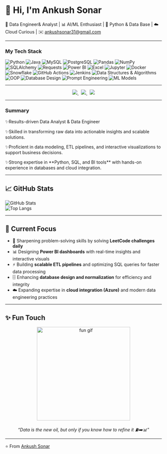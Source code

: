 # 👋 Hi, I'm Ankush Sonar  

🚀 Data Engineer& Analyst | 📊 AI/ML Enthusiast | 🐍 Python & Data Base | ☁️ Cloud Curious | ✉️ [ankushsonar31@gmail.com](mailto:ankushsonar31@gmail.com)  

---
<h3>My Tech Stack </h3>
<p>
  <img alt="Python" src="https://img.shields.io/badge/-Python-3776AB?style=flat-square&logo=python&logoColor=white" />
  <img alt="Java" src="https://img.shields.io/badge/-Java-007396?style=flat-square&logo=java&logoColor=white" />
  <img alt="MySQL" src="https://img.shields.io/badge/-MySQL-4479A1?style=flat-square&logo=mysql&logoColor=white" />
  <img alt="PostgreSQL" src="https://img.shields.io/badge/-PostgreSQL-336791?style=flat-square&logo=postgresql&logoColor=white" />
  <img alt="Pandas" src="https://img.shields.io/badge/-Pandas-150458?style=flat-square&logo=pandas&logoColor=white" />
  <img alt="NumPy" src="https://img.shields.io/badge/-NumPy-013243?style=flat-square&logo=numpy&logoColor=white" />
  <img alt="SQLAlchemy" src="https://img.shields.io/badge/-SQLAlchemy-D71F00?style=flat-square&logo=python&logoColor=white" />
  <img alt="Requests" src="https://img.shields.io/badge/-Requests-000000?style=flat-square&logo=python&logoColor=white" />
  <img alt="Power BI" src="https://img.shields.io/badge/-Power%20BI-F2C811?style=flat-square&logo=powerbi&logoColor=black" />
  <img alt="Excel" src="https://img.shields.io/badge/-Excel-217346?style=flat-square&logo=microsoft-excel&logoColor=white" />
  <img alt="Jupyter" src="https://img.shields.io/badge/-Jupyter-F37626?style=flat-square&logo=jupyter&logoColor=white" />
  <img alt="Docker" src="https://img.shields.io/badge/-Docker-2496ED?style=flat-square&logo=docker&logoColor=white" />
  <img alt="Snowflake" src="https://img.shields.io/badge/-Snowflake-29B5E8?style=flat-square&logo=snowflake&logoColor=white" />
  <img alt="GitHub Actions" src="https://img.shields.io/badge/-GitHub%20Actions-2088FF?style=flat-square&logo=github-actions&logoColor=white" />
  <img alt="Jenkins" src="https://img.shields.io/badge/-Jenkins-D24939?style=flat-square&logo=jenkins&logoColor=white" />
  <img alt="Data Structures & Algorithms" src="https://img.shields.io/badge/-DSA-4B0082?style=flat-square&logo=codeforces&logoColor=white" />
  <img alt="OOP" src="https://img.shields.io/badge/-OOP-8B0000?style=flat-square&logo=c&logoColor=white" />
  <img alt="Database Design" src="https://img.shields.io/badge/-Database%20Design-006699?style=flat-square&logo=databricks&logoColor=white" />
  <img alt="Prompt Engineering" src="https://img.shields.io/badge/-Prompt%20Engineering-FF4500?style=flat-square&logo=openai&logoColor=white" />
  <img alt="ML Models" src="https://img.shields.io/badge/-ML%20Models-FF6F00?style=flat-square&logo=google&logoColor=white" />
</p>

---

<p align="center">
  <a href="https://www.linkedin.com/in/ankush-sonar-15b4ba205/">
    <img src="https://img.shields.io/badge/LinkedIn-Ankush%20Sonar-blue?style=for-the-badge&logo=linkedin&logoColor=white"/>
  </a>
  &nbsp;
  <a href="https://github.com/Ankush-Sonar">
    <img src="https://img.shields.io/badge/GitHub-Ankush--Sonar-black?style=for-the-badge&logo=github"/>
  </a>
  &nbsp;
  <a href="https://leetcode.com/">
    <img src="https://img.shields.io/badge/LeetCode-Profile-orange?style=for-the-badge&logo=leetcode"/>
  </a>
</p>

---

<h3>Summary</h3>

<p>✨Results-driven Data Analyst & Data Engineer </p>
<p>✨Skilled in transforming raw data into actionable insights and scalable solutions.  </p>
<p>✨Proficient in data modeling, ETL pipelines, and interactive visualizations to support business decisions.  </p>
<p>✨Strong expertise in **Python, SQL, and BI tools** with hands-on experience in databases and cloud integration. </p> 

---

## 📈 GitHub Stats  
![GitHub Stats](https://github-readme-stats.vercel.app/api?username=ankush-sonar&show_icons=true&theme=radical)  
![Top Langs](https://github-readme-stats.vercel.app/api/top-langs/?username=ankush-sonar&layout=compact&theme=radical)  

---

## 🎯 Current Focus  

- 🧩 Sharpening problem-solving skills by solving **LeetCode challenges daily**  
- 📊 Designing **Power BI dashboards** with real-time insights and interactive visuals  
- ⚡ Building **scalable ETL pipelines** and optimizing SQL queries for faster data processing  
- 🗄️ Enhancing **database design and normalization** for efficiency and integrity  
- ☁️ Expanding expertise in **cloud integration (Azure)** and modern data engineering practices  


---

## ✨ Fun Touch  

<p align="center">
  <img src="https://media.giphy.com/media/26Fxy3Iz1ari8oytO/giphy.gif" width="300" alt="fun gif"/>
</p>

<p align="center">
  <i>“Data is the new oil, but only if you know how to refine it ⛽➡️📊”</i>
</p>

---
⭐️ From [Ankush Sonar](https://github.com/ankush-sonar)

